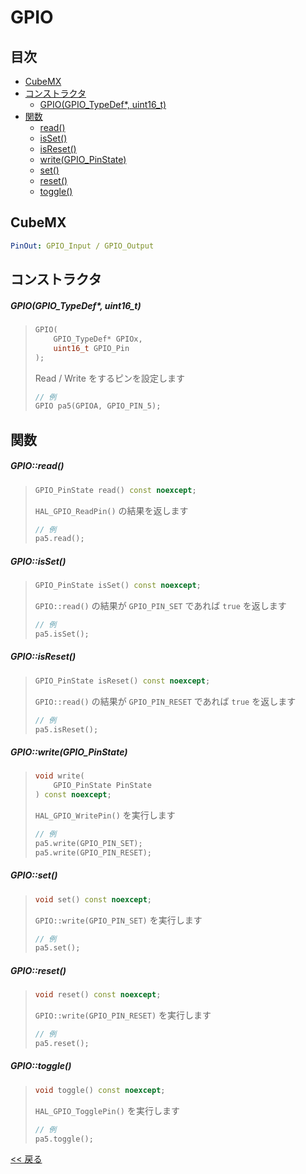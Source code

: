 # GPIO

## 目次
- [CubeMX](#cubemx)
- [コンストラクタ](#コンストラクタ)
  - [GPIO(GPIO_TypeDef*, uint16_t)](#gpiogpio_typedef-uint16_t)
- [関数](#関数)
  - [read()](#gpioread)
  - [isSet()](#gpioisset)
  - [isReset()](#gpioisreset)
  - [write(GPIO_PinState)](#gpiowritegpio_pinstate)
  - [set()](#gpioset)
  - [reset()](#gpioreset)
  - [toggle()](#gpiotoggle)

## CubeMX
```yaml
PinOut: GPIO_Input / GPIO_Output
```

## コンストラクタ
##### GPIO(GPIO_TypeDef*, uint16_t)
> ```c++
> GPIO(
>     GPIO_TypeDef* GPIOx,
>     uint16_t GPIO_Pin
> );
> ```
> Read / Write をするピンを設定します  
> ```c++
> // 例
> GPIO pa5(GPIOA, GPIO_PIN_5);
> ```

## 関数
##### GPIO::read()
> ```c++
> GPIO_PinState read() const noexcept;
> ```
> `HAL_GPIO_ReadPin()` の結果を返します  
> ```c++
> // 例
> pa5.read();
> ```

##### GPIO::isSet()
> ```c++
> GPIO_PinState isSet() const noexcept;
> ```
> `GPIO::read()` の結果が `GPIO_PIN_SET` であれば `true` を返します 
> ```c++
> // 例
> pa5.isSet();
> ```

##### GPIO::isReset()
> ```c++
> GPIO_PinState isReset() const noexcept;
> ```
> `GPIO::read()` の結果が `GPIO_PIN_RESET` であれば `true` を返します 
> ```c++
> // 例
> pa5.isReset();
> ```

##### GPIO::write(GPIO_PinState)
> ```c++
> void write(
>     GPIO_PinState PinState
> ) const noexcept;
> ```
> `HAL_GPIO_WritePin()` を実行します  
> ```c++
> // 例
> pa5.write(GPIO_PIN_SET);
> pa5.write(GPIO_PIN_RESET);
> ```

##### GPIO::set()
> ```c++
> void set() const noexcept;
> ```
> `GPIO::write(GPIO_PIN_SET)` を実行します  
> ```c++
> // 例
> pa5.set();
> ```

##### GPIO::reset()
> ```c++
> void reset() const noexcept;
> ```
> `GPIO::write(GPIO_PIN_RESET)` を実行します  
> ```c++
> // 例
> pa5.reset();
> ```

##### GPIO::toggle()
> ```c++
> void toggle() const noexcept;
> ```
> `HAL_GPIO_TogglePin()` を実行します  
> ```c++
> // 例
> pa5.toggle();
> ```

[<< 戻る](../INDEX.md)